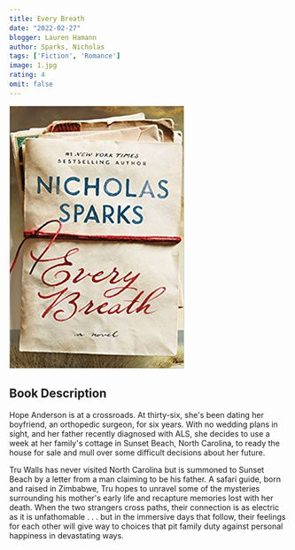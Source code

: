 ```yaml
---
title: Every Breath
date: "2022-02-27"
blogger: Lauren Hamann
author: Sparks, Nicholas
tags: ['Fiction', 'Romance']
image: 1.jpg
rating: 4
omit: false
---
```


![Book Cover](1.jpg)


## Book Description
Hope Anderson is at a crossroads. At thirty-six, she's been dating her boyfriend, an orthopedic surgeon, for six years. With no wedding plans in sight, and her father recently diagnosed with ALS, she decides to use a week at her family's cottage in Sunset Beach, North Carolina, to ready the house for sale and mull over some difficult decisions about her future.

Tru Walls has never visited North Carolina but is summoned to Sunset Beach by a letter from a man claiming to be his father. A safari guide, born and raised in Zimbabwe, Tru hopes to unravel some of the mysteries surrounding his mother's early life and recapture memories lost with her death. When the two strangers cross paths, their connection is as electric as it is unfathomable . . . but in the immersive days that follow, their feelings for each other will give way to choices that pit family duty against personal happiness in devastating ways.